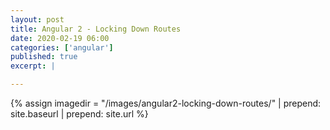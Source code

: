 ```yaml
---
layout: post
title: Angular 2 - Locking Down Routes
date: 2020-02-19 06:00
categories: ['angular']
published: true
excerpt: |

---
```


{% assign imagedir = "/images/angular2-locking-down-routes/" | prepend: site.baseurl | prepend: site.url %}


